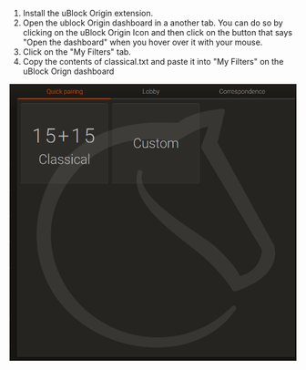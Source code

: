 1. Install the uBlock Origin extension.
2. Open the ublock Origin dashboard in a another tab. You can do so by clicking on the uBlock Origin Icon and then click on the button that says "Open the dashboard" when you hover over it with your mouse.
3. Click on the "My Filters" tab.
4. Copy the contents of classical.txt and paste it into "My Filters" on the uBlock Orign dashboard

![no-bullet](https://raw.githubusercontent.com/3XPL017/Chess/master/images/no-bullet.PNG)
